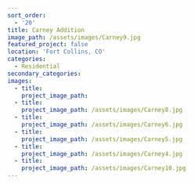 ```yaml
---
sort_order:
  - '20'
title: Carney Addition
image_path: /assets/images/Carney9.jpg
featured_project: false
location: 'Fort Collins, CO'
categories:
  - Residential
secondary_categories:
images:
  - title:
    project_image_path:
  - title:
    project_image_path: /assets/images/Carney8.jpg
  - title:
    project_image_path: /assets/images/Carney6.jpg
  - title:
    project_image_path: /assets/images/Carney5.jpg
  - title:
    project_image_path: /assets/images/Carney4.jpg
  - title:
    project_image_path: /assets/images/Carney10.jpg
---
```


